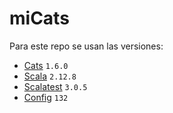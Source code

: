 # miCats

Para este repo se usan las versiones:

* [Cats](https://typelevel.org/cats/) `1.6.0`
* [Scala](https://www.scala-lang.org/) `2.12.8`
* [Scalatest](http://www.scalatest.org/) `3.0.5`
* [Config](https://github.com/lightbend/config) `132`

